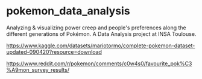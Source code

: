 # pokemon_data_analysis
Analyzing &amp; visualizing power creep and people's preferences along the different generations of Pokémon. A Data Analysis project at INSA Toulouse. 

https://www.kaggle.com/datasets/mariotormo/complete-pokemon-dataset-updated-090420?resource=download

https://www.reddit.com/r/pokemon/comments/c0w4s0/favourite_pok%C3%A9mon_survey_results/
